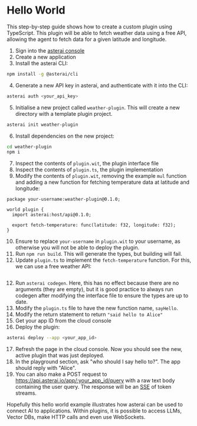# Hello World
This step-by-step guide shows how to create a custom plugin using TypeScript.
This plugin will be able to fetch weather data using a free API,
allowing the agent to fetch data for a given latitude and longitude.

1. Sign into the [asterai console](https://asterai.io/dashboard)
2. Create a new application
3. Install the asterai CLI:
```bash
npm install -g @asterai/cli 
```
4. Generate a new API key in asterai, and authenticate with it into the CLI:
```bash
asterai auth <your_api_key> 
```
5. Initialise a new project called `weather-plugin`.
This will create a new directory with a template plugin project.
```bash
asterai init weather-plugin
```
6. Install dependencies on the new project:
```bash
cd weather-plugin
npm i
```
7. Inspect the contents of `plugin.wit`, the plugin interface file
8. Inspect the contents of `plugin.ts`, the plugin implementation
9. Modify the contents of `plugin.wit`, removing the example `mul` function
and adding a new function for fetching temperature data at
latitude and longitude:
```wit
package your-username:weather-plugin@0.1.0;

world plugin {
  import asterai:host/api@0.1.0;

  export fetch-temperature: func(latitude: f32, longitude: f32);
}
```
10. Ensure to replace `your-username` in `plugin.wit` to your username,
as otherwise you will not be able to deploy the plugin.
10. Run `npm run build`. This will generate the types, but building will fail.
11. Update `plugin.ts` to implement the `fetch-temperature` function.
For this, we can use a free weather API:
```ts

```
12. Run `asterai codegen`. Here, this has no effect because there are no
arguments (they are empty), but it is good practice to always run codegen
after modifying the interface file to ensure the types are up to date.
13. Modify the `plugin.ts` file to have the new function name, `sayHello`.
14. Modify the return statement to return `"said hello to Alice"`
15. Get your app ID from the cloud console
16. Deploy the plugin:
```bash
asterai deploy --app <your_app_id>
```
17. Refresh the page in the cloud console.
Now you should see the new, active plugin that was just deployed.
18. In the playground section, ask "who should I say hello to?".
The app should reply with "Alice".
19. You can also make a POST request to
https://api.asterai.io/app/:your_app_id/query with a raw text body
containing the user query.
The response will be an [SSE][sse] of token streams.

Hopefully this hello world example illustrates how asterai can be used to
connect AI to applications.
Within plugins, it is possible to access LLMs, Vector DBs, make HTTP calls
and even use WebSockets.

[sse]: https://developer.mozilla.org/en-US/docs/Web/API/Server-sent_events/Using_server-sent_events
